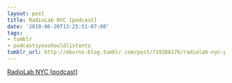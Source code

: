 ```yaml
---
layout: post
title: RadioLab NYC [podcast]
date: '2010-06-20T13:25:51-07:00'
tags:
- tumblr
- podcastsyoushouldlistento
tumblr_url: http://mburns-blog.tumblr.com/post/719386176/radiolab-nyc-podcast
---
```

<a href="http://blogs.wnyc.org/radiolab/category/podcasts/">RadioLab NYC [podcast]</a>

